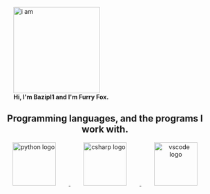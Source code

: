 <div>
  <figure>
    <img src="https://media.stickerswiki.app/foxflea/38698.512.webp" width="200" alt="i am">
    <figcaption>
      <strong>Hi, I'm Bazipl1 and I'm Furry Fox.</strong>
    </figcaption>
  </figure>
</div>

<div align="center">
  <h2>Programming languages, and the programs I work with.</h2>

  <a target="_blank" rel="noopener noreferrer" href="https://skillicons.dev/icons?i=py">
    <img src="https://skillicons.dev/icons?i=py" height="100" alt="python logo" style="margin: 0 30px;">
  </a>

  <a target="_blank" rel="noopener noreferrer" href="https://skillicons.dev/icons?i=cs">
    <img src="https://skillicons.dev/icons?i=cs" height="100" alt="csharp logo" style="margin: 0 30px;">
  </a>

  <a target="_blank" rel="noopener noreferrer" href="https://skillicons.dev/icons?i=vscode">
    <img src="https://skillicons.dev/icons?i=vscode" height="100" alt="vscode logo" style="margin: 0 30px;">
  </a>
</div>
